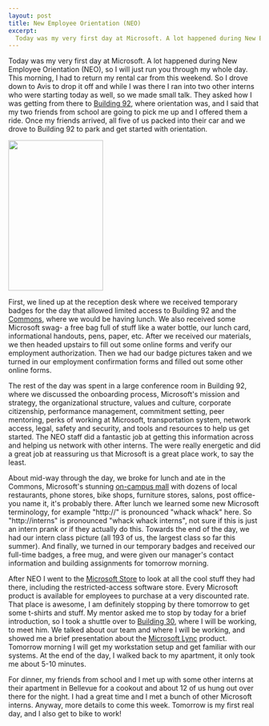 ```yaml
--- 
layout: post
title: New Employee Orientation (NEO)
excerpt: 
  Today was my very first day at Microsoft. A lot happened during New Employee Orientation (NEO), so I will just run you through my whole day. This morning, I had to return my rental car from this weekend. So I drove down to Avis to drop it off and while I was there I ran into two other interns who were starting today as well, so we made small talk. They asked how I was getting from there to Building 92, where orientation was, and I said that my two friends from school are going to pick me up and I offered them a ride.
---
```

Today was my very first day at Microsoft. A lot happened during New Employee Orientation (NEO), so I will just run you through my whole day. This morning, I had to return my rental car from this weekend. So I drove down to Avis to drop it off and while I was there I ran into two other interns who were starting today as well, so we made small talk. They asked how I was getting from there to <a href="https://foursquare.com/venue/759468" target="_blank">Building 92</a>, where orientation was, and I said that my two friends from school are going to pick me up and I offered them a ride. Once my friends arrived, all five of us packed into their car and we drove to Building 92 to park and get started with orientation.

<a href="http://mbmccormick.com/wp-content/uploads/2011/05/badge1.png"><img class="alignright size-medium wp-image-108" title="badge" src="http://mbmccormick.com/wp-content/uploads/2011/05/badge1-189x300.png" alt="" width="189" height="300" /></a>

First, we lined up at the reception desk where we received temporary badges for the day that allowed limited access to Building 92 and the <a href="https://foursquare.com/venue/47696" target="_blank">Commons</a>, where we would be having lunch. We also received some Microsoft swag- a free bag full of stuff like a water bottle, our lunch card, informational handouts, pens, paper, etc. After we received our materials, we then headed upstairs to fill out some online forms and verify our employment authorization. Then we had our badge pictures taken and we turned in our employment confirmation forms and filled out some other online forms.

The rest of the day was spent in a large conference room in Building 92, where we discussed the onboarding process, Microsoft's mission and strategy, the organizational structure, values and culture, corporate citizenship, performance management, commitment setting, peer mentoring, perks of working at Microsoft, transportation system, network access, legal, safety and security, and tools and resources to help us get started. The NEO staff did a fantastic job at getting this information across and helping us network with other interns. The were really energetic and did a great job at reassuring us that Microsoft is a great place work, to say the least.

About mid-way through the day, we broke for lunch and ate in the Commons, Microsoft's stunning <a href="http://seattletimes.nwsource.com/html/microsoft/2009086103_microsoftcampus20.html" target="_blank">on-campus mall</a> with dozens of local restaurants, phone stores, bike shops, furniture stores, salons, post office- you name it, it's probably there. After lunch we learned some new Microsoft terminology, for example "http://" is pronounced "whack whack" here. So "http://interns" is pronounced "whack whack interns", not sure if this is just an intern prank or if they actually do this. Towards the end of the day, we had our intern class picture (all 193 of us, the largest class so far this summer). And finally, we turned in our temporary badges and received our full-time badges, a free mug, and were given our manager's contact information and building assignments for tomorrow morning.

After NEO I went to the <a href="http://www.microsoftstore.com/store/msstore/en_US/home" target="_blank">Microsoft Store</a> to look at all the cool stuff they had there, including the restricted-access software store. Every Microsoft product is available for employees to purchase at a very discounted rate. That place is awesome, I am definitely stopping by there tomorrow to get some t-shirts and stuff. My mentor asked me to stop by today for a brief introduction, so I took a shuttle over to <a href="https://foursquare.com/venue/252432" target="_blank">Building 30</a>, where I will be working, to meet him. We talked about our team and where I will be working, and showed me a brief presentation about the <a href="http://lync.microsoft.com/en-us/Pages/default.aspx" target="_blank">Microsoft Lync</a> product. Tomorrow morning I will get my workstation setup and get familiar with our systems. At the end of the day, I walked back to my apartment, it only took me about 5-10 minutes.

For dinner, my friends from school and I met up with some other interns at their apartment in Bellevue for a cookout and about 12 of us hung out over there for the night. I had a great time and I met a bunch of other Microsoft interns. Anyway, more details to come this week. Tomorrow is my first real day, and I also get to bike to work!
